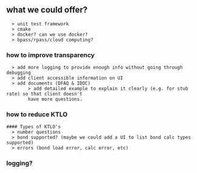 ## what we could offer?
      > unit test framework
      > cmake
      > docker? can we use docker?
      > bpass/rpass/cloud computing?

### how to improve transparency
      > add more logging to provide enough info without going through debugging
      > add client accessible information on UI 
      > add documents (DFAQ & IDOC)
            > add detailed example to explain it clearly (e.g. for stub rate) so that client doesn't
            have more questions.
      
### how to reduce KTLO
    #### Types of KTLO's
      > number questions
      > bond supported? (maybe we could add a UI to list bond calc types supported)
      > errors (bond load error, calc error, etc)

### logging?
